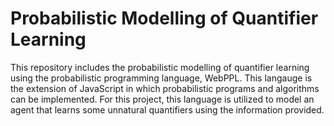 # Probabilistic Modelling of Quantifier Learning
This repository includes the probabilistic modelling of quantifier learning using the probabilistic programming language, WebPPL. This langauge is the extension of JavaScript in which probabilistic programs and algorithms can be implemented. For this project, this language is utilized to model an agent that learns some unnatural quantifiers using the information provided.

